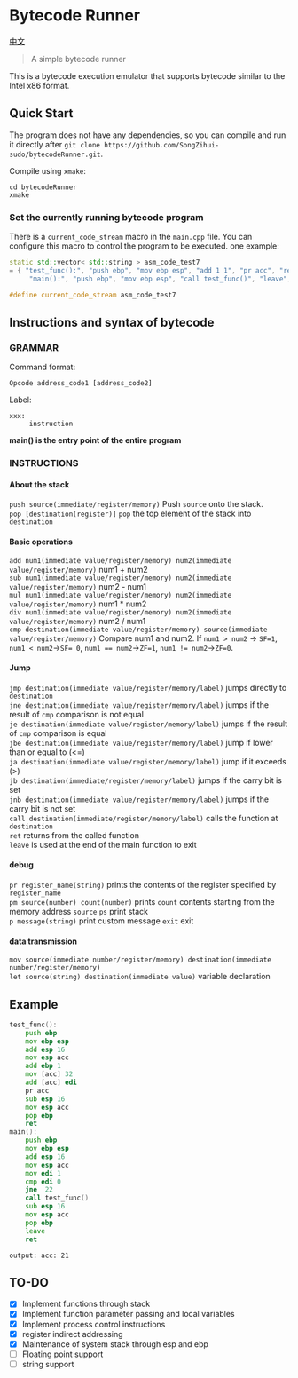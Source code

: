 # Bytecode Runner

[中文](./readme_zh_cn.md)

> A simple bytecode runner

This is a bytecode execution emulator that supports bytecode similar to the Intel x86 format.

## Quick Start

The program does not have any dependencies, so you can compile and run it directly after `git clone https://github.com/SongZihui-sudo/bytecodeRunner.git`.

Compile using `xmake`:

```
cd bytecodeRunner
xmake
```

### Set the currently running bytecode program

There is a `current_code_stream` macro in the `main.cpp` file. You can configure this macro to control the program to be executed.
one example:

```c++
static std::vector< std::string > asm_code_test7
= { "test_func():", "push ebp", "mov ebp esp", "add 1 1", "pr acc", "ret",
     "main():", "push ebp", "mov ebp esp", "call test_func()", "leave", "ret" };

#define current_code_stream asm_code_test7
```

## Instructions and syntax of bytecode

### GRAMMAR

Command format:

```
Opcode address_code1 [address_code2]
```

Label:

```
xxx:
     instruction
```

**main() is the entry point of the entire program**

### INSTRUCTIONS

#### About the stack

`push source(immediate/register/memory)` Push `source` onto the stack.  
`pop [destination(register)]` `pop` the top element of the stack into `destination`

#### Basic operations

`add num1(immediate value/register/memory) num2(immediate value/register/memory)` num1 + num2  
`sub num1(immediate value/register/memory) num2(immediate value/register/memory)` num2 - num1  
`mul num1(immediate value/register/memory) num2(immediate value/register/memory)` num1 \* num2  
`div num1(immediate value/register/memory) num2(immediate value/register/memory)` num2 / num1  
`cmp destination(immediate value/register/memory) source(immediate value/register/memory)` Compare num1 and num2. If `num1 > num2` -> `SF=1`, `num1 < num2`->`SF= 0`, `num1 == num2`->`ZF=1`, `num1 != num2`->`ZF=0`.

#### Jump

`jmp destination(immediate value/register/memory/label)` jumps directly to `destination`  
`jne destination(immediate value/register/memory/label)` jumps if the result of `cmp` comparison is not equal  
`je destination(immediate value/register/memory/label)` jumps if the result of `cmp` comparison is equal  
`jbe destination(immediate value/register/memory/label)` jump if lower than or equal to (<=)  
`ja destination(immediate value/register/memory/label)` jump if it exceeds (>)  
`jb destination(immediate/register/memory/label)` jumps if the carry bit is set  
`jnb destination(immediate value/register/memory/label)` jumps if the carry bit is not set  
`call destination(immediate/register/memory/label)` calls the function at `destination`  
`ret` returns from the called function  
`leave` is used at the end of the main function to exit

#### debug

`pr register_name(string)` prints the contents of the register specified by `register_name`  
`pm source(number) count(number)` prints `count` contents starting from the memory address `source`
`ps` print stack  
`p message(string)` print custom message
`exit` exit

#### data transmission

`mov source(immediate number/register/memory) destination(immediate number/register/memory)`  
`let source(string) destination(immediate value)` variable declaration

## Example

```asm
test_func():
    push ebp
    mov ebp esp
    add esp 16
    mov esp acc
    add ebp 1
    mov [acc] 32
    add [acc] edi
    pr acc
    sub esp 16
    mov esp acc
    pop ebp
    ret
main():
    push ebp
    mov ebp esp
    add esp 16
    mov esp acc
    mov edi 1
    cmp edi 0
    jne  22
    call test_func()
    sub esp 16
    mov esp acc
    pop ebp
    leave
    ret
```

```
output: acc: 21
```

## TO-DO

- [x] Implement functions through stack
- [x] Implement function parameter passing and local variables
- [x] Implement process control instructions
- [x] register indirect addressing
- [x] Maintenance of system stack through esp and ebp
- [ ] Floating point support
- [ ] string support

